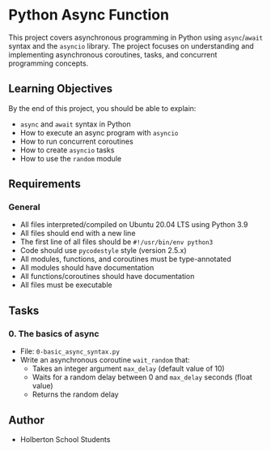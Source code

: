 # Python Async Function

This project covers asynchronous programming in Python using `async`/`await` syntax and the `asyncio` library. The project focuses on understanding and implementing asynchronous coroutines, tasks, and concurrent programming concepts.

## Learning Objectives

By the end of this project, you should be able to explain:

* `async` and `await` syntax in Python
* How to execute an async program with `asyncio`
* How to run concurrent coroutines
* How to create `asyncio` tasks
* How to use the `random` module

## Requirements

### General
* All files interpreted/compiled on Ubuntu 20.04 LTS using Python 3.9
* All files should end with a new line
* The first line of all files should be `#!/usr/bin/env python3`
* Code should use `pycodestyle` style (version 2.5.x)
* All modules, functions, and coroutines must be type-annotated
* All modules should have documentation
* All functions/coroutines should have documentation
* All files must be executable

## Tasks

### 0. The basics of async
* File: `0-basic_async_syntax.py`
* Write an asynchronous coroutine `wait_random` that:
  * Takes an integer argument `max_delay` (default value of 10)
  * Waits for a random delay between 0 and `max_delay` seconds (float value)
  * Returns the random delay

## Author
* Holberton School Students 